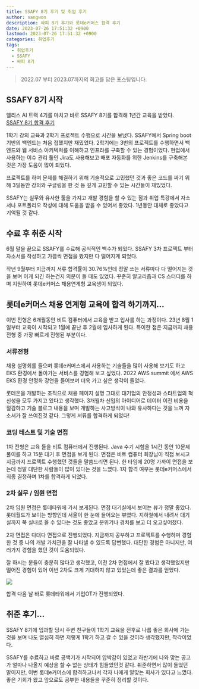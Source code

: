 ```yaml
---
title: SSAFY 8기 후기 및 취업 후기
author: sangwon
description: 싸피 8기 후기와 롯데e커머스 합격 후기
date: 2023-07-26 17:51:32 +0900
lastmod: 2023-07-26 17:51:32 +0900
categories: 취업후기
tags:
  - 취업후기
  - SSAFY
  - 싸피 8기
---
```


> 2022.07 부터 2023.07까지의 회고를 담은 포스팅입니다.

## SSAFY 8기 시작

엘리스 AI 트랙 4기를 마치고 바로 SSAFY 8기를 합격해 1년간 교육을 받았다.  
[SSAFY 8기 합격 후기](https://nowgnas.github.io/posts/ssafy/)

1학기 강의 교육과 2학기 프로젝트 수행으로 시간을 보냈다. SSAFY에서 Spring boot 기반의 백엔드는 처음 접했지만 재밌었다. 2학기에는 3번의 프로젝트를 수행하면서 백엔드와 웹 서비스 아키텍처를 이해하고 인프라를 구축할 수 있는 경험이었다. 현업에서 사용하는 이슈 관리 툴인 Jira도 사용해보고 배포 자동화를 위한 Jenkins를 구축해본 것은 가장 도움이 많이 되었다.

프로젝트를 하며 문제를 해결하기 위해 기술적으로 고민했던 것과 좋은 코드를 짜기 위해 3일동안 강의와 구글링을 한 것 등 깊게 고민할 수 있는 시간들이 재밌었다.

SSAFY는 실무와 유사한 툴을 가지고 개발 경험을 할 수 있는 점과 취업 특강에서 자소서나 포트폴리오 작성에 대해 도움을 받을 수 있어서 좋았다. 1년동안 대체로 좋았다고 기억될 것 같다.

## 수료 후 취준 시작

6월 말을 끝으로 SSAFY를 수료해 공식적인 백수가 되었다. SSAFY 3차 프로젝트 부터 자소서를 작성하고 가끔씩 면접을 봤지만 다 떨어지게 되었다.

작년 9월부터 지금까지 서류 합격률이 30.76%인데 정말 쓰는 서류마다 다 떨어지는 것을 보며 이게 되긴 하는건지 의문이 들 때도 있었다. 꾸준히 알고리즘과 CS 스터디를 하며 지원하여 롯데e커머스 채용연계형 교육생이 되었다.

## 롯데e커머스 채용 연계형 교육에 합격 하기까지…

이번 전형은 6개월동안 비트 컴퓨터에서 교육을 받고 입사를 하는 과정이다. 23년 8월 1일부터 교육이 시작되고 1월에 끝난 후 2월에 입사하게 된다. 특이한 점은 지금까지 채용 전형 중 가장 빠르게 진행된 부분이다.

### 서류전형

채용 설명회를 들으며 롯데e커머스에서 사용하는 기술들을 많이 사용해 보기도 하고 EKS 환경에서 돌아가는 서비스를 경험해 보고 싶었다. 2022 AWS summit 에서 AWS EKS 환경 안정화 강연을 들어보며 더욱 가고 싶은 생각이 들었다.

롯데온을 개발하는 조직으로 채용 페이지 설명 그대로 대기업의 안정성과 스타트업의 혁신성을 모두 가지고 있다고 생각했다. 3개월차 신입의 아이디어로 데이터 이전 비용을 절감하고 기술 블로그 내용을 보며 개발하는 사고방식이 나와 유사하다는 것을 느껴 자소서가 잘 쓰여진것 같다. 그렇게 서류를 합격하게 되었다!

### 코딩 테스트 및 기술 면접

1차 전형은 교육 들을 비트 컴퓨터에서 진행된다. Java 수기 시험을 1시간 동안 10문제 풀이를 하고 15분 대기 후 면접을 보게 된다. 면접은 비트 컴퓨터 회장님이 직접 보시고 지금까지 프로젝트 수행했던 것들을 말씀드리면 된다. 한 타임에 20명 가까이 면접을 보는데 정말 대단한 사람들이 많이 있다는 것을 느꼈다. 1차 합격 여부는 롯데e커머스에서 최종 결정하며 1차를 합격하게 되었다.

### 2차 실무 / 임원 면접

2차 임원 면접은 롯데타워에 가서 보게된다. 면접 대기실에서 보이는 뷰가 정말 좋았다. 롯데월드가 보이는 방향인데 서울이 한 눈에 들어오는 뷰였다. 지하철에서 내려서 대기실까지 쭉 실내로 올 수 있다는 것도 좋았고 분위기나 경치를 보고 더 오고싶어졌다.

2차 면접은 다대다 면접으로 진행되었다. 지금까지 공부하고 프로젝트를 수행하며 경험한 것 중 나의 개발 가치관을 잘 나타낼 수 있도록 답변했다. 대단한 경험은 아니지만, 여러가지 경험을 했던 것이 도움되었다.

잘 하시는 분들이 충분히 많다고 생각했고, 이전 2차 면접에서 잘 봤다고 생각했었지만 떨어진 경험이 있어 이번 2차도 크게 기대하지 않고 있었는데 좋은 결과를 얻었다.

![](https://github.com/nowgnastack/nowgnastack.github.io/assets/55802893/965cfce8-e3ec-4e85-81a9-6c55dada8dd9)

합격 다음 날 바로 롯데타워에서 기업OT가 진행되었다.

## 취준 후기…

SSAFY 8기에 입과할 당시 주변 친구들이 1학기 교육을 전후로 나름 좋은 회사에 가는 것을 보며 나도 열심히 하면 저렇게 1학기 하고 갈 수 있을 것이라 생각했지만, 착각이었다.

SSAFY를 수료하고 바로 공백기가 시작되어 압박감이 있었고 하반기에 나와 맞는 공고가 얼마나 나올지 예상을 할 수 없는 상태가 힘들었던것 같다. 취준하면서 많이 들었던 말이지만, 이번 롯데e커머스에 합격하고나서 각자 나에게 알맞는 회사가 있다고 느꼈다. 좋은 기회가 왔고 앞으로도 공부한 내용들을 꾸준히 정리할 것이다.
